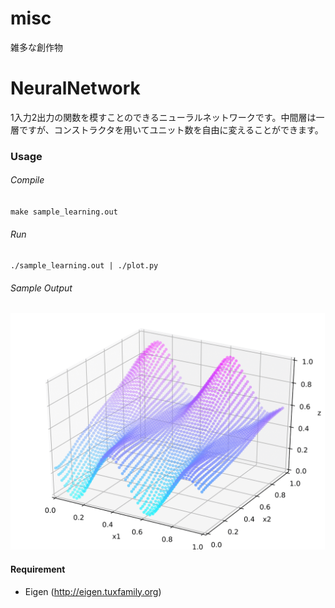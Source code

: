 # misc
雑多な創作物

# NeuralNetwork
1入力2出力の関数を模すことのできるニューラルネットワークです。中間層は一層ですが、コンストラクタを用いてユニット数を自由に変えることができます。

### Usage
###### Compile
`make sample_learning.out`
###### Run
`./sample_learning.out | ./plot.py`
###### Sample Output
![plot.png](https://github.com/gidoichi/misc/blob/56ffed2e7404a7715e29216ac65b318b893a90f9/NeuralNetwork/plot.png)

#### Requirement
- Eigen (http://eigen.tuxfamily.org)
